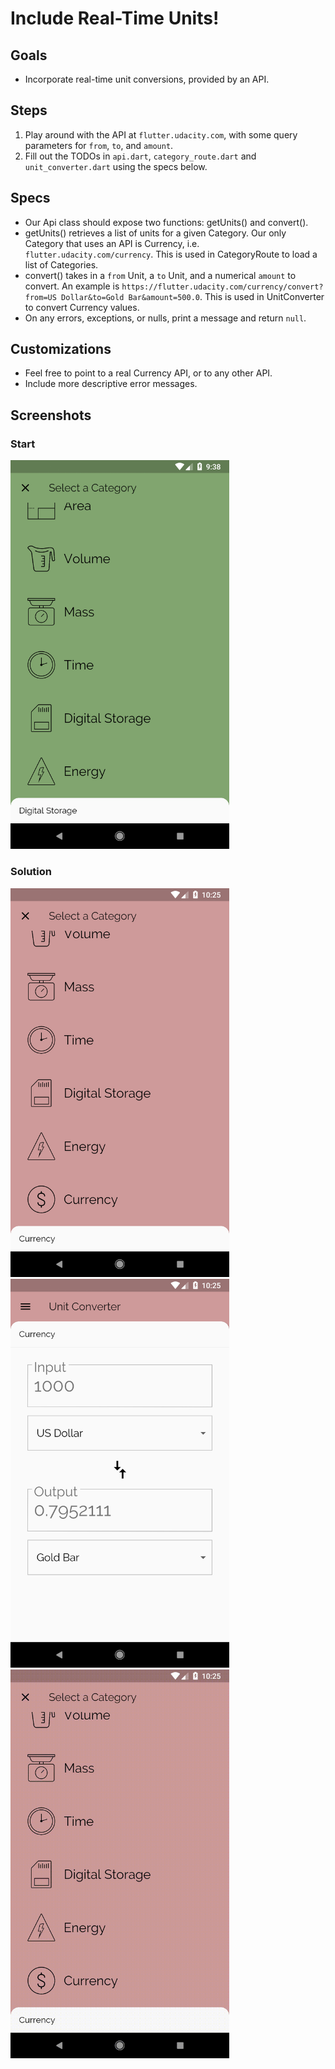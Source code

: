# Include Real-Time Units!

## Goals
- Incorporate real-time unit conversions, provided by an API.

## Steps
 1. Play around with the API at `flutter.udacity.com`, with some query parameters for `from`, `to`, and `amount`.
 2. Fill out the TODOs in `api.dart`, `category_route.dart` and `unit_converter.dart` using the specs below.

## Specs
 - Our Api class should expose two functions: getUnits() and convert().
 - getUnits() retrieves a list of units for a given Category. Our only Category that uses an API is Currency, i.e. `flutter.udacity.com/currency`. This is used in CategoryRoute to load a list of Categories.
 - convert() takes in a `from` Unit, a `to` Unit, and a numerical `amount` to convert. An example is `https://flutter.udacity.com/currency/convert?from=US Dollar&to=Gold Bar&amount=500.0`. This is used in UnitConverter to convert Currency values.
 - On any errors, exceptions, or nulls, print a message and return `null`.

## Customizations
 - Feel free to point to a real Currency API, or to any other API.
 - Include more descriptive error messages.

## Screenshots

### Start
<img src='../../screenshots/11_api.png' width='350'>

### Solution
<img src='../../screenshots/11_api_2.png' width='350'><img src='../../screenshots/11_api_3.png' width='350'>
<img src='../../screenshots/11_api_4.gif' width='350'>

